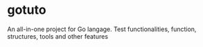 # gotuto
An all-in-one project for Go langage. Test functionalities, function, structures, tools and other features
